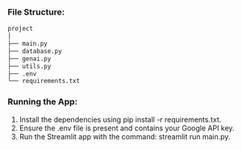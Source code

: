 ### File Structure:

```bash
project
│
├── main.py
├── database.py
├── genai.py
├── utils.py
├── .env
└── requirements.txt
```


### Running the App:
1. Install the dependencies using pip install -r requirements.txt.
2. Ensure the .env file is present and contains your Google API key.
3. Run the Streamlit app with the command: streamlit run main.py.
